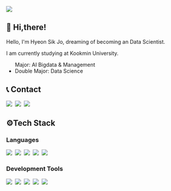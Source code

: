 <img src="https://capsule-render.vercel.app/api?type=waving&height=300&color=87cefa&text=This%20is%20Hyeonsik's%20Github&animation=fadeIn"/>

<h2>👋 Hi,there!</h2>
<div>
    <p>Hello, I'm Hyeon Sik Jo, dreaming of becoming an Data Scientist.</p>
    <p>I am currently studying at Kookmin University.</p>
    <ul
        <li>Major: AI Bigdata & Management</li>
        <li>Double Major: Data Science</li>
</div>

<h2>📞 Contact</h2>
<div>
    <a href="https://hyeon827.tistory.com/" target="_blank">
    <img src="https://img.shields.io/badge/Tistory-000000?style=flat&logo=Tistory&logoColor=white" /></a>&nbsp;
    <img src="https://img.shields.io/badge/Instagram-E4405F?style=flat&logo=Instagram&logoColor=white" />&nbsp;
    <img src="https://img.shields.io/badge/hsjo@kookmin.ac.kr-EA4335?style=flat&logo=Gmail&logoColor=white" />&nbsp;
</div>



<h2>⚙Tech Stack </h2>

<h3>Languages</h3>
<div>
    <img src="https://img.shields.io/badge/Python-3776AB?style=flat&logo=Python&logoColor=white" />&nbsp;
    <img src="https://img.shields.io/badge/Pytorch-EE4C2C?style=flat&logo=Pytorch&logoColor=white" />&nbsp;
    <img src="https://img.shields.io/badge/SQL-4479A1?style=flat&logo=MySQL&logoColor=white" />&nbsp;
    <img src="https://img.shields.io/badge/R-276DC3?style=flat&logo=R&logoColor=white" />&nbsp;
    <img src="https://img.shields.io/badge/Excel-217346?style=flat&logo=Microsoft Excel&logoColor=white" />&nbsp;
</div>
  
<h3>Development Tools</h3>
<div>
    <img src="https://img.shields.io/badge/Jupyter-F37626?style=flat&logo=Jupyter&logoColor=white" />&nbsp;
    <img src="https://img.shields.io/badge/VSCode-007ACC?style=flat&logo=Visual Studio Code&logoColor=white" />&nbsp;
    <img src="https://img.shields.io/badge/Google Colab-F9AB00?style=flat&logo=Google Colab&logoColor=white" />&nbsp;
    <img src="https://img.shields.io/badge/GitHub-181717?style=flat&logo=GitHub&logoColor=white" />&nbsp;
    <img src="https://img.shields.io/badge/Slack-4A154B?style=flat&logo=Slack&logoColor=white" />&nbsp;
</div>








